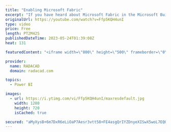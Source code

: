 ```yaml
---
title: "Enabling Microsoft Fabric"
excerpt: "If you have heard about Microsoft Fabric in the Microsoft Build 2023 event's announcement, Here are explanations for enabling it for your tenant. This setting will be automatically enabled for you in the future; this is just in the meantime if you want to get your hands on Microsoft Fabric from the early"
originalUrl: https://youtube.com/watch?v=Ffp5KQH4unI
type: video
price: Free
length: PT2M42S
publishedDateTime: 2023-05-24T01:39:08Z
heat: 131

featuredContent: "<iframe width=\"800\" height=\"500\" frameborder=\"0\" src=\"https://www.youtube.com/embed/Ffp5KQH4unI\" allow=\"accelerometer; autoplay; encrypted-media; gyroscope; picture-in-picture\" allowfullscreen></iframe>"

provider:
  name: RADACAD
  domain: radacad.com

topics:
  - Power BI

images:
  - url: https://i.ytimg.com/vi/Ffp5KQH4unI/maxresdefault.jpg
    width: 1280
    height: 720
    isCached: true

secured: "aMyXysB+6m7DxR6eLiOaP7Aesr3vtt58+FE4asgQrIYZDnyeXISwX5woL7EQQrZTnY2GLoFTKBIooulCjtLkOwapxxMcs9x+Go/K+X7m+tthQorBzYHhrtv1KeIRsoRnHSPc8gCvDsF67JnMPHsyNZzSJdugS9E4Jxr62+tlpkmxiiku/wks5fBrDpz8xKjDqLkfbEUNFjTNmize+OjHnnjmYJjneExNotPASBLVwqczvf0TdcCEP+IV8U0moeiDuGXH1aaQTi2qAdAX6GHC4tiCSU0JneVLUgAWzEmdgujlqMPuK/ZhRPiOOWV9HZUk3cOTxkZ5tRlkNr9zogYAy+6f9OK5MCrgWjxI18A1qW0REIQE1SG0RW62iIZvPGzsi2Ph4a0B+yVhOt0Dg3l2/uHdc7g54AdJnN3bCi6qXtA=;gra67cdB5CiqJZ+WwnOVqA=="
---
```


